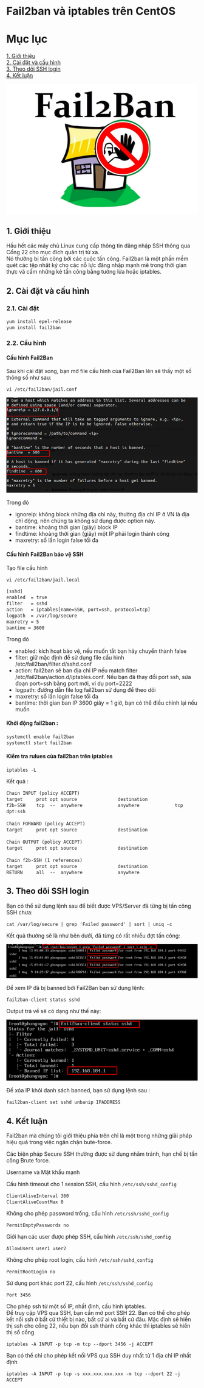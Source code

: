 # Fail2ban và iptables trên CentOS

# Mục lục 
[1. Giới thiệu](#1)  
[2. Cài đặt và cấu hình](#2)   
[3. Theo dõi SSH login](#3)  
[4. Kết luận](#4)

![](../images/Bao-mat-linux/m5.jpg.png)

<a name="1"></a>

## 1. Giới thiệu 

Hầu hết các máy chủ Linux cung cấp thông tin đăng nhập SSH thông qua Cổng 22 cho mục đích quản trị từ xa.  
Nó thường bị tấn công bởi các cuộc tấn công. Fail2ban là một phần mềm quét các tệp nhật ký cho các nỗ lực đăng nhập mạnh mẽ trong thời gian thực và cấm những kẻ tấn công bằng tường lửa hoặc iptables.

<a name="2"></a>

## 2. Cài đặt và cấu hình

### 2.1. Cài đặt
```
yum install epel-release
yum install fail2ban
```
### 2.2. Cấu hình
#### Cấu hình Fail2Ban  

Sau khi cài đặt xong, bạn mở file cấu hình của Fail2Ban lên sẽ thấy một số thông số như sau:
```
vi /etc/fail2ban/jail.conf  
```
![](../images/Bao-mat-linux/m2.jpg.png) 

Trong đó

- ignoreip: không block những địa chỉ này, thường địa chỉ IP ở VN là địa chỉ động, nên chúng ta không sử dụng được option này.
- bantime: khoảng thời gian (giây) block IP
- findtime: khoảng thời gian (giây) một IP phải login thành công
- maxretry: số lần login false tối đa  


#### Cấu hình Fail2Ban bảo vệ SSH  
Tạo file cấu hình
```
vi /etc/fail2ban/jail.local
```
```
[sshd]
enabled  = true
filter   = sshd
action   = iptables[name=SSH, port=ssh, protocol=tcp]
logpath  = /var/log/secure
maxretry = 5
bantime = 3600
```

Trong đó

- enabled: kích hoạt bảo vệ, nếu muốn tắt bạn hãy chuyển thành false
- filter: giữ mặc định để sử dụng file cấu hình /etc/fail2ban/filter.d/sshd.conf
- action: fail2ban sẽ ban địa chỉ IP nếu match filter /etc/fail2ban/action.d/iptables.conf. Nếu bạn đã thay đổi port ssh, sửa đoạn port=ssh bằng port mới, ví dụ port=2222
- logpath: đường dẫn file log fail2ban sử dụng để theo dõi
- maxretry: số lần login false tối đa
- bantime: thời gian ban IP 3600 giây = 1 giờ, bạn có thể điều chỉnh lại nếu muốn

#### Khởi động fail2ban :
```
systemctl enable fail2ban
systemctl start fail2ban
```
 
#### Kiểm tra rulues của fail2ban trên iptables

```
iptables -L
```
Kết quả :

```
Chain INPUT (policy ACCEPT)
target     prot opt source               destination         
f2b-SSH    tcp  --  anywhere             anywhere             tcp dpt:ssh

Chain FORWARD (policy ACCEPT)
target     prot opt source               destination         

Chain OUTPUT (policy ACCEPT)
target     prot opt source               destination         

Chain f2b-SSH (1 references)
target     prot opt source               destination         
RETURN     all  --  anywhere             anywhere   
```

<a name="3"></a>

## 3. Theo dõi SSH login
Bạn có thể sử dụng lệnh sau để biết được VPS/Server đã từng bị tấn công SSH chưa:
```
cat /var/log/secure | grep 'Failed password' | sort | uniq -c
```
Kết quả thường sẽ là như bên dưới, đã từng có rất nhiều đợt tấn công:

![](../images/Bao-mat-linux/m3.png) 

Để xem IP đã bị banned bởi Fail2Ban bạn sử dụng lệnh:
```
fail2ban-client status sshd
```
Output trả về sẽ có dạng như thế này:

![](../images/Bao-mat-linux/m4.png)

Để xóa IP khỏi danh sách banned, bạn sử dụng lệnh sau :
```
fail2ban-client set sshd unbanip IPADDRESS
```

<a name="4"></a>

## 4. Kết luận
Fail2ban mà chúng tôi giới thiệu phía trên chỉ là một trong những giải pháp hiệu quả trong việc ngăn chặn bute-force.  

Các biện pháp Secure SSH thường được sử dụng nhằm tránh, hạn chế bị tấn công Brute force.   

Username và Mật khẩu mạnh

Cấu hình timeout cho 1 session SSH, cấu hình  `/etc/ssh/sshd_config`  
```
ClientAliveInterval 360
ClientAliveCountMax 0
```
Không cho phép password trống, cấu hình `/etc/ssh/sshd_config`  
```
PermitEmptyPasswords no
```
Giới hạn các user được phép SSH, cấu hình `/etc/ssh/sshd_config`  
```
AllowUsers user1 user2
```
Không cho phép root login, cấu hình `/etc/ssh/sshd_config`  
```
PermitRootLogin no
```
Sử dụng port khác port 22, cấu hình `/etc/ssh/sshd_config`
```
Port 3456
```
Cho phép ssh từ một số IP, nhất đinh, cấu hình iptables.  
Để truy cập VPS qua SSH, bạn cần mở port SSH 22. Bạn có thể cho phép kết nối ssh ở bất cứ thiết bị nào, bất cứ ai và bất cứ đâu.
Mặc định sẽ hiển thị ssh cho cổng 22, nếu bạn đổi ssh thành cổng khác thì iptables sẽ hiển thị số cổng
```
iptables -A INPUT -p tcp -m tcp --dport 3456 -j ACCEPT 
```  
Bạn có thể chỉ cho phép kết nối VPS qua SSH duy nhất từ 1 địa chỉ IP nhất định 
```
iptables -A INPUT -p tcp -s xxx.xxx.xxx.xxx -m tcp --dport 22 -j ACCEPT
```









